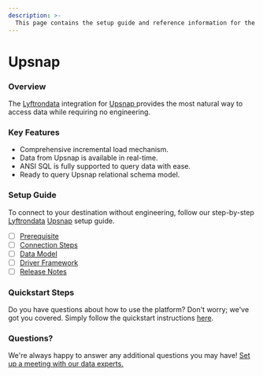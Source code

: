 ```yaml
---
description: >-
  This page contains the setup guide and reference information for the Upsnap source connector.
---
```


# Upsnap

### Overview

The [Lyftrondata](https://www.lyftrondata.com/) integration for [Upsnap](https://www.lyftrondata.com/integration/upsnap/)[ ](https://www.lyftrondata.com/integration/upsnap/)provides the most natural way to access data while requiring no engineering.

### Key Features

* Comprehensive incremental load mechanism.
* Data from Upsnap is available in real-time.&#x20;
* ANSI SQL is fully supported to query data with ease.
* Ready to query Upsnap relational schema model.

### Setup Guide

To connect to your destination without engineering, follow our step-by-step [Lyftrondata](https://www.lyftrondata.com/)  [Upsnap](https://www.lyftrondata.com/integration/upsnap/) setup guide.

* [ ] [Prerequisite](../../marketing-analytics/upsnap/prerequisite.md)
* [ ] [Connection Steps](../../marketing-analytics/upsnap/connection-steps.md)
* [ ] [Data Model](../../marketing-analytics/upsnap/data-model/)
* [ ] [Driver Framework](../../marketing-analytics/upsnap/driver-framework/)
* [ ] [Release Notes](../../marketing-analytics/upsnap/release-notes.md)

### Quickstart Steps

Do you have questions about how to use the platform? Don't worry; we've got you covered. Simply follow the quickstart instructions [here](../../../quickstart-steps.md).

### Questions? <a href="#questions" id="questions"></a>

We're always happy to answer any additional questions you may have! [Set up a meeting with our data experts.](https://www.lyftrondata.com/book-a-meeting/)

